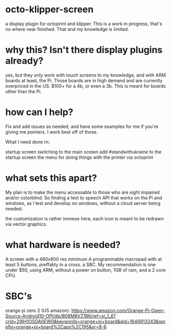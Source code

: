 # octo-klipper-screen
a display plugin for octoprint and klipper. This is a work in progress, that's no where near finished. That and my knowledge is limited.

# why this? Isn't there display plugins already?
yes, but they only work with touch screens to my knowledge, and with ARM boards at least, the Pi. Those boards are in high demand and are currently overpriced in the US. $100+ for a 4b, or even a 3b. This is meant for boards other than the Pi.

# how can I help?
Fix and add issues as needed, and have some examples for me if you're giving me pointers. I work best off of those.

What I need done rn:

startup screen switching to the main screen
add #standwithukraine to the startup screen
the menu for doing things with the printer via octoprint

# what sets this apart?

My plan is to make the menu accessable to those who are sight impaired and/or colorblind. So finding a text to speech API that works on the Pi and windows, as I test and develop on windows, without a cloud server being needed.

the customization is rather immese here, each icon is meant to be redrawn via vector graphics.

# what hardware is needed?
A screen with a 480x800 res minimum
A programmable macropad with at least 5 buttons, preffably in a cross.
a SBC. My recommendation is one under $50, using ARM, without a power on button, 1GB of ram, and a 2 core CPU.

# SBC's

orange pi zero 2 (US amazon): https://www.amazon.com/Orange-Pi-Open-Source-Android10-OPI/dp/B08M8VZ1B6/ref=sr_1_6?crid=29IH1OSGA0EW0&keywords=orange+pi+board&qid=1646913243&sprefix=orange+pi+board%2Caps%2C195&sr=8-6
